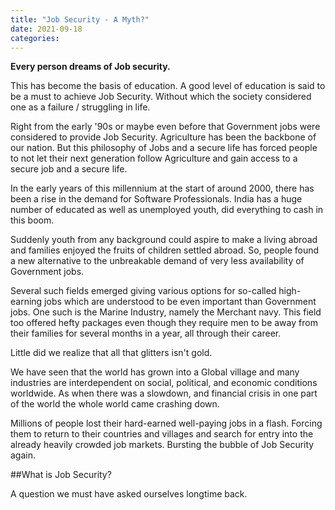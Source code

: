 ```yaml
---
title: "Job Security - A Myth?"
date: 2021-09-18
categories:
---
```


**Every person dreams of Job security.** 

This has become the basis of education. A good level of education is said to be a must to achieve Job Security. Without which the society considered one as a failure / struggling in life.

Right from the early '90s or maybe even before that Government jobs were considered to provide Job Security. Agriculture has been the backbone of our nation. But this philosophy of Jobs and a secure life has forced people to not let their next generation follow Agriculture and gain access to a secure job and a secure life.

In the early years of this millennium at the start of around 2000, there has been a rise in the demand for Software Professionals. India has a huge number of educated as well as unemployed youth, did everything to cash in this boom.

Suddenly youth from any background could aspire to make a living abroad and families enjoyed the fruits of children settled abroad. So, people found a new alternative to the unbreakable demand of very less availability of Government jobs. 

Several such fields emerged giving various options for so-called high-earning jobs which are understood to be even important than Government jobs. One such is the Marine Industry, namely the Merchant navy. This field too offered hefty packages even though they require men to be away from their families for several months in a year, all through their career.

Little did we realize that all that glitters isn't gold.

We have seen that the world has grown into a Global village and many industries are interdependent on social, political, and economic conditions worldwide. As when there was a slowdown, and financial crisis in one part of the world the whole world came crashing down.

Millions of people lost their hard-earned well-paying jobs in a flash. Forcing them to return to their countries and villages and search for entry into the already heavily crowded job markets. Bursting the bubble of Job Security again.

##What is Job Security?

A question we must have asked ourselves longtime back.




